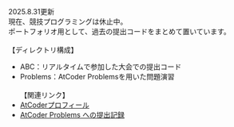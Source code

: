 2025.8.31更新\
現在、競技プログラミングは休止中。\
ポートフォリオ用として、過去の提出コードをまとめて置いています。\
 \
【ディレクトリ構成】
- ABC：リアルタイムで参加した大会での提出コード
- Problems：AtCoder Problemsを用いた問題演習
 \
 \
【関連リンク】
- [AtCoderプロフィール](https://atcoder.jp/users/shokohs)
- [AtCoder Problems への提出記録](https://kenkoooo.com/atcoder/#/user/shokohs?userPageTab=Submissions)
